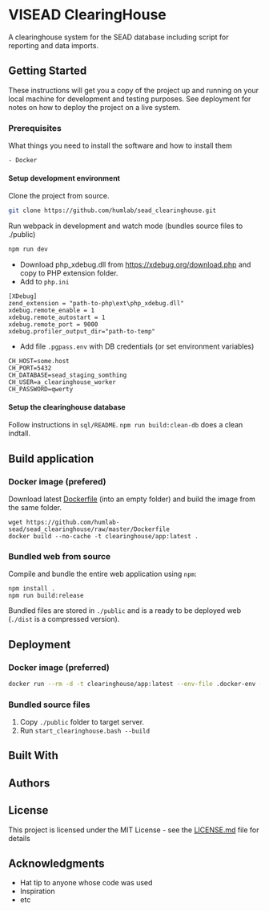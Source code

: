 # VISEAD ClearingHouse

A clearinghouse system for the SEAD database including script for reporting and data imports.

## Getting Started

These instructions will get you a copy of the project up and running on your local machine for development and testing purposes. See deployment for notes on how to deploy the project on a live system.

### Prerequisites
What things you need to install the software and how to install them
```
- Docker
```
#### Setup development environment
Clone the project from source.
```bash
git clone https://github.com/humlab/sead_clearinghouse.git
```
Run webpack in development and watch mode (bundles source files to ./public)
```bash
npm run dev
```
- Download php_xdebug.dll from https://xdebug.org/download.php and copy to PHP extension folder.
- Add to `php.ini`
```
[XDebug]
zend_extension = "path-to-php\ext\php_xdebug.dll"
xdebug.remote_enable = 1
xdebug.remote_autostart = 1
xdebug.remote_port = 9000
xdebug.profiler_output_dir="path-to-temp"
```
- Add file `.pgpass.env` with DB credentials (or set environment variables)
```
CH_HOST=some.host
CH_PORT=5432
CH_DATABASE=sead_staging_somthing
CH_USER=a_clearinghouse_worker
CH_PASSWORD=qwerty
```

#### Setup the clearinghouse database
Follow instructions in `sql/README`. `npm run build:clean-db` does a clean indtall.

## Build application
### Docker image (prefered)
Download latest [Dockerfile](https://github.com/humlab-sead/sead_clearinghouse/raw/master/Dockerfile) (into an empty folder) and build the image from the same folder.
```
wget https://github.com/humlab-sead/sead_clearinghouse/raw/master/Dockerfile
docker build --no-cache -t clearinghouse/app:latest .
```
### Bundled web from source
Compile and bundle the entire web application using `npm`:
```
npm install .
npm run build:release
```
Bundled files are stored in `./public` and is a ready to be deployed web (`./dist` is a compressed version).

## Deployment

### Docker image (preferred)
```bash
docker run --rm -d -t clearinghouse/app:latest --env-file .docker-env -p 8060:8060
```
### Bundled source files
1. Copy `./public` folder to target server.
2. Run `start_clearinghouse.bash --build`

## Built With

## Authors

## License

This project is licensed under the MIT License - see the [LICENSE.md](LICENSE.md) file for details

## Acknowledgments

* Hat tip to anyone whose code was used
* Inspiration
* etc
